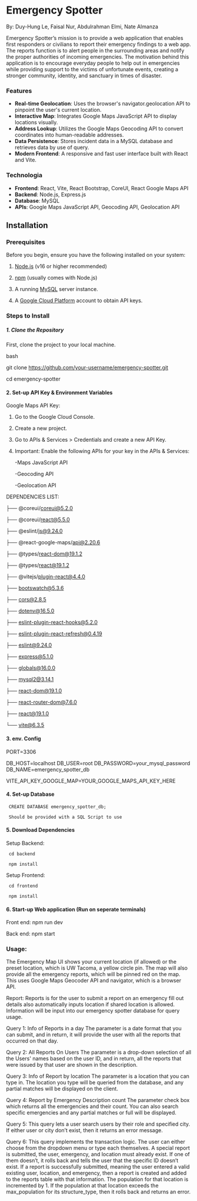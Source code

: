 # Emergency Spotter

By: Duy-Hung Le, Faisal Nur, Abdulrahman Elmi, Nate Almanza

Emergency Spotter’s mission is to provide a web application that enables first responders or civilians to report their emergency findings to a web app. The reports function is to alert people in the surrounding areas and notify the proper authorities of incoming emergencies. The motivation behind this application is to encourage everyday people to help out in emergencies while providing support to the victims of unfortunate events, creating a stronger community, identity, and sanctuary in times of disaster.

### Features

-   **Real-time Geolocation**: Uses the browser's navigator.geolocation API to pinpoint the user's current location.
-   **Interactive Map**: Integrates Google Maps JavaScript API to display locations visually.
-   **Address Lookup**: Utilizes the Google Maps Geocoding API to convert coordinates into human-readable addresses.
-   **Data Persistence**: Stores incident data in a MySQL database and retrieves data by use of query.
-   **Modern Frontend**: A responsive and fast user interface built with React and Vite.

### Technologia

-   **Frontend**: React, Vite, React Bootstrap, CoreUI, React Google Maps API
-   **Backend**: Node.js, Express.js
-   **Database**: MySQL
-   **APIs**: Google Maps JavaScript API, Geocoding API, Geolocation API

## Installation

### Prerequisites

Before you begin, ensure you have the following installed on your system:

1. [Node.js](https://nodejs.org/en/) (v16 or higher recommended)

2. [npm](https://www.npmjs.com/) (usually comes with Node.js)

3. A running [MySQL](https://www.mysql.com/downloads/) server instance.

4. A [Google Cloud Platform](https://cloud.google.com/) account to obtain API keys.

### Steps to Install

##### 1. Clone the Repository

First, clone the project to your local machine.

bash

git clone https://github.com/your-username/emergency-spotter.git

cd emergency-spotter

#### 2. Set-up  API Key & Environment Variables

Google Maps API Key:

1. Go to the Google Cloud Console.

2. Create a new project.

3. Go to APIs & Services > Credentials and create a new API Key.

4. Important: Enable the following APIs for your key in the APIs & Services:

     -Maps JavaScript API

     -Geocoding API

     -Geolocation API

DEPENDENCIES LIST:

├── @coreui/coreui@5.2.0

├── @coreui/react@5.5.0

├── @eslint/js@9.24.0

├── @react-google-maps/api@2.20.6

├── @types/react-dom@19.1.2

├── @types/react@19.1.2

├── @vitejs/plugin-react@4.4.0

├── bootswatch@5.3.6

├── cors@2.8.5

├── dotenv@16.5.0

├── eslint-plugin-react-hooks@5.2.0

├── eslint-plugin-react-refresh@0.4.19

├── eslint@9.24.0

├── express@5.1.0

├── globals@16.0.0

├── mysql2@3.14.1

├── react-dom@19.1.0

├── react-router-dom@7.6.0

├── react@19.1.0

└── vite@6.3.5


#### 3. env. Config

PORT=3306

DB_HOST=localhost
DB_USER=root
DB_PASSWORD=your_mysql_password
DB_NAME=emergency_spotter_db

VITE_API_KEY_GOOGLE_MAP=YOUR_GOOGLE_MAPS_API_KEY_HERE

#### 4. Set-up Database
     CREATE DATABASE emergency_spotter_db;
     
     Should be provided with a SQL Script to use


#### 5. Download Dependencies

Setup Backend: 

     cd backend

     npm install

Setup Frontend:

     cd frontend

     npm install

#### 6. Start-up Web application (Run on seperate terminals)

Front end: npm run dev

Back end: npm start

### Usage:

The Emergency Map UI shows your current location (if allowed) or the preset location, which is UW Tacoma, a yellow circle pin. The map will also provide all the emergency reports, which will be pinned red on the map. This uses Google Maps Geocoder API and navigator, which is a browser API.

Report: Reports is for the user to submit a report on an emergency fill out details also automatically inputs location if shared location is allowed. Information will be input into our emergency spotter database for query usage.

Query 1: Info of Reports in a day
The parameter is a date format that you can submit, and in return, it will provide the user with all the reports that occurred on that day.

Query 2: All Reports On Users
The parameter is a drop-down selection of all the Users' names based on the user ID, and in return, all the reports that were issued by that user are shown in the description.

Query 3:  Info of Report by location
The parameter is a location that you can type in. The location you type will be queried from the database, and any partial matches will be displayed on the client. 

Query 4: Report by Emergency Description count
The parameter check box which returns all the emergencies and their count. You can also search specific emergencies and any partial matches or full will be displayed. 

Query 5: This query lets a user search users by their role and specified city. If either user or city don’t exist, then it returns an error message.

Query 6: This query implements the transaction logic. The user can either choose from the dropdown menu or type each themselves. A special report is submitted, the user, emergency, and location must already exist. If one of them doesn’t, it rolls back and tells the user that the specific ID doesn’t exist. If a report is successfully submitted, meaning the user entered a valid existing user, location, and emergency, then a report is created and added to the reports table with that information. The population for that location is incremented by 1. If the population at that location exceeds the max_population for its structure_type, then it rolls back and returns an error. 
